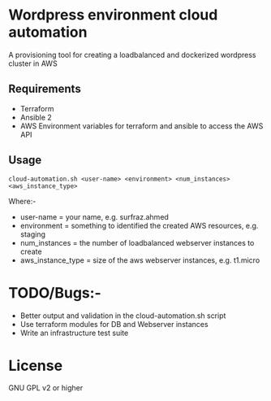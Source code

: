 # Wordpress environment cloud automation

A provisioning tool for creating a loadbalanced and dockerized wordpress cluster in AWS

## Requirements

* Terraform
* Ansible 2
* AWS Environment variables for terraform and ansible to access the AWS API

## Usage
```cloud-automation.sh <user-name> <environment> <num_instances> <aws_instance_type>```

Where:-
 - user-name = your name, e.g. surfraz.ahmed
 - environment = something to identified the created AWS resources, e.g. staging
 - num_instances = the number of loadbalanced webserver instances to create
 - aws_instance_type = size of the aws webserver instances, e.g. t1.micro
 

# TODO/Bugs:-
 - Better output and validation in the cloud-automation.sh script
 - Use terraform modules for DB and Webserver instances
 - Write an infrastructure test suite

# License
GNU GPL v2 or higher